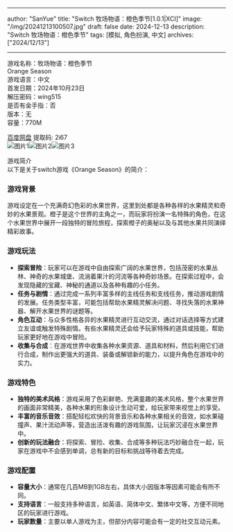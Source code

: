 
---
author: "SanYue"
title: "Switch 牧场物语：橙色季节[1.0.1|XCI]"
image: "/img/20241213100507.jpg"
draft: false
date: 2024-12-13
description: "Switch 牧场物语：橙色季节"
tags: [模拟, 角色扮演, 中文]
archives: ["2024/12/13"]

---

游戏名称：牧场物语：橙色季节   
Orange Season    
游戏语言：中文  
首发日期：2024年10月23日  
解压密码：wing515  
是否有金手指：否  
版本：无   
容量：770M

[百度网盘](https://pan.baidu.com/s/1J58rkxyzu-gYAwbIqvCy-g) 提取码: 2i67  
![图片1](/img/52a5fa.jpg)![图片2](/img/3e2179.jpg)![图片3](/img/d37455.jpg)  

游戏简介  
以下是关于switch游戏《Orange Season》的简介：

### 游戏背景
游戏设定在一个充满奇幻色彩的水果世界，这里到处都是各种各样的水果精灵和奇妙的水果景观。橙子是这个世界的主角之一，而玩家将扮演一名特殊的角色，在这个水果世界中展开一段独特的冒险旅程，探索橙子的奥秘以及与其他水果共同演绎精彩故事。

### 游戏玩法
- **探索冒险**：玩家可以在游戏中自由探索广阔的水果世界，包括茂密的水果丛林、神奇的水果城堡、流淌着果汁的河流等各种奇妙场景。在探索过程中，会发现隐藏的宝藏、神秘的通道以及各种有趣的小任务。
- **任务与剧情**：通过完成一系列丰富多样的主线任务和支线任务，推动游戏剧情的发展。任务类型丰富，可能包括帮助水果精灵解决问题、寻找失落的水果神器、解开水果世界的谜题等。
- **角色互动**：与众多性格各异的水果精灵进行互动交流，通过对话选择等方式建立友谊或触发特殊剧情。有些水果精灵还会给予玩家特殊的道具或技能，帮助玩家更好地在游戏中冒险。
- **收集与合成**：在游戏世界中收集各种水果资源、道具和材料，然后利用它们进行合成，制作出更强大的道具、装备或解锁新的能力，以提升角色在游戏中的实力。

### 游戏特色
- **独特的美术风格**：游戏采用了色彩鲜艳、充满童趣的美术风格，整个水果世界的画面非常精美，各种水果的形象设计生动可爱，给玩家带来视觉上的享受。
- **丰富的音乐音效**：搭配轻松欢快的背景音乐和各种水果相关的音效，如水果碰撞声、果汁流动声等，营造出活泼有趣的游戏氛围，让玩家沉浸在水果世界中。
- **创新的玩法融合**：将探索、冒险、收集、合成等多种玩法巧妙融合在一起，玩家在游戏中不会感到单调，总有新的目标和挑战等待着去完成。

### 游戏配置
- **容量大小**：通常在几百MB到1GB左右，具体大小因版本等因素可能会有所不同。
- **支持语言**：一般支持多种语言，如英语、简体中文、繁体中文等，方便不同地区的玩家进行游戏。
- **玩家数量**：主要以单人游戏为主，但部分内容可能会有一定的社交互动元素。

 
